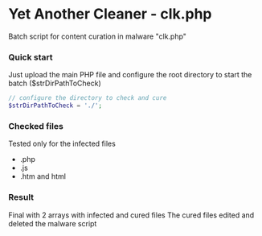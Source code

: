 Yet Another Cleaner - clk.php
=============================================

Batch script for content curation in malware "clk.php"

### **Quick start**

Just upload the main PHP file and configure the root directory to start the batch ($strDirPathToCheck)

```php
// configure the directory to check and cure
$strDirPathToCheck = './';
```

### **Checked files**

Tested only for the infected files 
* .php
* .js
* .htm and html


### **Result**

Final with 2 arrays with infected and cured files
The cured files edited and deleted the malware script
